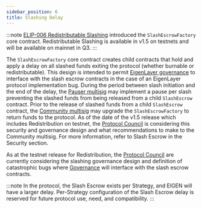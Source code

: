 ```yaml
---
sidebar_position: 6
title: Slashing Delay
---
```


:::note
[ELIP-006 Redistributable Slashing](https://github.com/eigenfoundation/ELIPs/blob/main/ELIPs/ELIP-006.md) introduced the `SlashEscrowFactory` core contract. Redistributable Slashing is available in v1.5 on testnets and will be
available on mainnet in Q3.
::: 

The `SlashEscrowFactory` core contract creates child contracts that hold and apply a delay on all slashed funds exiting the protocol 
(whether burnable or redistributable). This design is intended to permit [EigenLayer governance](https://docs.eigenfoundation.org/protocol-governance/technical-architecture) to interface with the slash 
escrow contracts in the case of an EigenLayer protocol implementation bug. During the period between slash initiation and the
end of the delay, the [Pauser multisig](https://docs.eigenfoundation.org/protocol-governance/technical-architecture) may implement a pause per slash preventing the slashed funds from being released from a 
child `SlashEscrow` contract. Prior to the release of slashed funds from a child `SlashEscrow` contract, the [Community multisig](https://docs.eigenfoundation.org/protocol-governance/technical-architecture) may 
upgrade the `SlashEscrowFactory` to return funds to the protocol. As of the date of the v1.5 release which includes Redistribution on testnet, the 
[Protocol Council](https://docs.eigenfoundation.org/protocol-governance/technical-architecture) is considering this security and governance design and what recommendations to make to the Community multisig.
For more information, refer to Slash Escrow in the Security section.


As at the testnet release for Redistribution, the [Protocol Council](https://github.com/eigenfoundation/ELIPs/blob/main/protocol-council-charter.md) are currently considering the
slashing governance design and definition of catastrophic bugs where [Governance](https://docs.eigenfoundation.org/protocol-governance/technical-architecture) will interface with the slash escrow contracts.

:::note
In the protocol, the Slash Escrow exists per Strategy, and EIGEN will have a larger delay. Per-Strategy configuration of the Slash Escrow 
delay is reserved for future protocol use, need, and compatibility.
:::